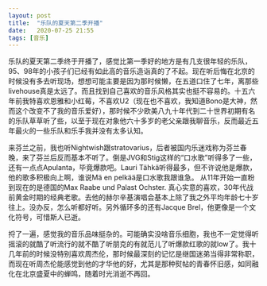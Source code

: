 ```yaml
---
layout: post
title:  "乐队的夏天第二季开播"
date:   2020-07-25 21:55
tags: [音乐]
---
```

乐队的夏天第二季终于开播了，感觉比第一季好的地方是有几支很年轻的乐队， 95、98年的小孩子们已经有如此高的音乐造诣真的了不起。现在听后悔在北京的时候没有多去听现场，想想可能主要是因为那时候懒，在五道口住了七年，离那些livehouse真是太远了。而且找到自己喜欢的音乐风格其实也挺不容易的。十五六年前我特喜欢恩雅和小红莓，不喜欢U2（现在也不喜欢，我知道Bono是大神，然而这个改变不了我的音乐爱好），那时候不少欧美八九十年代到二十世界初期有名的乐队草草听了些，以至于现在对象他六十多岁的老父亲跟我聊音乐，反而最近五年最火的一些乐队和乐手我并没有太多认知。 

来芬兰之前，我也听Nightwish跟stratovarius，后者被国内乐迷戏称为芬兰春晚，来了芬兰后反而基本不听了。倒是JVG和Stig这样的“口水歌”听得多了一些，还有一点点Apulanta，毕竟爆款吧。Lauri Tähkä听得最多，但不许说他是爆款，他的歌多积极向上啊，谁说Mä en pelkää是口水歌我跟谁急。
从11年开始一直粉到现在的是德国的Max Raabe und Palast Ochster. 真心实意的喜欢，30年代战前黄金时期的经典老歌。去他的赫尔辛基演唱会基本上除了我之外平均年龄七十岁往上。没办反，怎么听都好听。另外循环多的还有Jacque Brel，他更像是一个文化符号，可惜斯人已逝。 

捋了一遍，感觉我的音乐品味挺杂的。可能确实没啥音乐细胞，我也不一定觉得听摇滚的就酷了听流行的就不酷了听朋克的有就范儿了听爆款红歌的就low了。我十几年前的时候没特别喜欢周杰伦，那时候最深刻的记忆是继国迷弟当得非常称职，而现在听周杰伦能感觉到他的才华他的好，尤其是那种熨帖的青春怀旧感，如同融化在北京盛夏中的蝉鸣，随着时光消逝不再回。